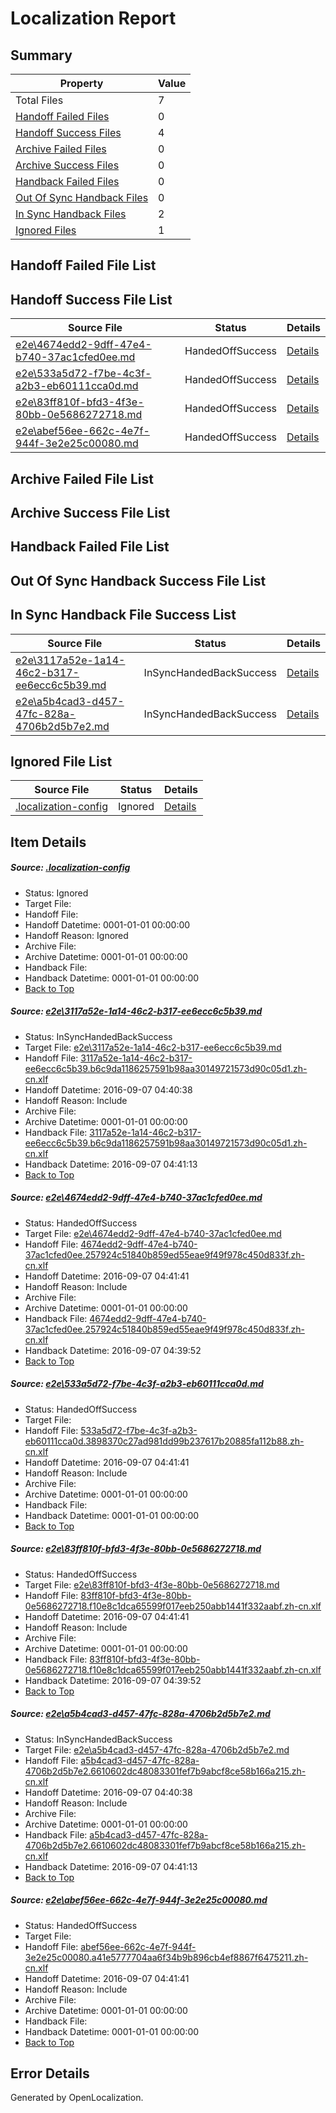 # <a name='report-top'></a> Localization Report

## Summary
 Property | Value 
 -------- | ----- 
 Total Files | 7
[ Handoff Failed Files ](#handoff-failed-list)| 0
[ Handoff Success Files ](#handoff-success-list)| 4
[ Archive Failed Files ](#archive-failed-list)| 0
[ Archive Success Files ](#archive-success-list)| 0
[ Handback Failed Files ](#handback-failed-list)| 0
[ Out Of Sync Handback Files ](#outofsync-handback-success-list)| 0
[ In Sync Handback Files ](#insync-handback-success-list)| 2
[ Ignored Files ](#ignored-list)| 1

## <a name='handoff-failed-list'></a> Handoff Failed File List

## <a name='handoff-success-list'></a> Handoff Success File List
 Source File | Status | Details 
 ----------- | ------ | ------- 
 [e2e\4674edd2-9dff-47e4-b740-37ac1cfed0ee.md](https://github.com/OpenLocalizationTestOrg/ol-test0/blob/297f0147d86be730960dde2a9293512168b32ec7/e2e/4674edd2-9dff-47e4-b740-37ac1cfed0ee.md) | HandedOffSuccess | [Details](#ea78333a8ebdfdd36f9af38dffc868b8f0c524742)
 [e2e\533a5d72-f7be-4c3f-a2b3-eb60111cca0d.md](https://github.com/OpenLocalizationTestOrg/ol-test0/blob/6f2d5e360192e1fc393447a8df7864912310279d/e2e/533a5d72-f7be-4c3f-a2b3-eb60111cca0d.md) | HandedOffSuccess | [Details](#4af0c8ae7c7caad09765bfb7ce4fbdda5d611e4c3)
 [e2e\83ff810f-bfd3-4f3e-80bb-0e5686272718.md](https://github.com/OpenLocalizationTestOrg/ol-test0/blob/297f0147d86be730960dde2a9293512168b32ec7/e2e/83ff810f-bfd3-4f3e-80bb-0e5686272718.md) | HandedOffSuccess | [Details](#6029494621a015cf9ee0c80428406113b0a4dc764)
 [e2e\abef56ee-662c-4e7f-944f-3e2e25c00080.md](https://github.com/OpenLocalizationTestOrg/ol-test0/blob/6f2d5e360192e1fc393447a8df7864912310279d/e2e/abef56ee-662c-4e7f-944f-3e2e25c00080.md) | HandedOffSuccess | [Details](#f9e357331da867c94692ada1dba82fea78cf87fa6)

## <a name='archive-failed-list'></a> Archive Failed File List

## <a name='archive-success-list'></a> Archive Success File List

## <a name='handback-failed-list'></a> Handback Failed File List

## <a name='outofsync-handback-success-list'></a> Out Of Sync Handback Success File List

## <a name='insync-handback-success-list'></a> In Sync Handback File Success List
 Source File | Status | Details 
 ----------- | ------ | ------- 
 [e2e\3117a52e-1a14-46c2-b317-ee6ecc6c5b39.md](https://github.com/OpenLocalizationTestOrg/ol-test0/blob/8ae598d681831a16489294668336db59756a9f58/e2e/3117a52e-1a14-46c2-b317-ee6ecc6c5b39.md) | InSyncHandedBackSuccess | [Details](#a4e8688dac4aeef4a560f98706dd82b74ff572711)
 [e2e\a5b4cad3-d457-47fc-828a-4706b2d5b7e2.md](https://github.com/OpenLocalizationTestOrg/ol-test0/blob/8ae598d681831a16489294668336db59756a9f58/e2e/a5b4cad3-d457-47fc-828a-4706b2d5b7e2.md) | InSyncHandedBackSuccess | [Details](#a76358002380af24e3a32f79c04b164ad42d3bb55)

## <a name='ignored-list'></a> Ignored File List
 Source File | Status | Details 
 ----------- | ------ | ------- 
 [.localization-config](https://github.com/OpenLocalizationTestOrg/ol-test0/blob/6f2d5e360192e1fc393447a8df7864912310279d/.localization-config) | Ignored | [Details](#3d4f252ac210baf56311d7e97dcc2db10974dbd20)

## Item Details
##### <a name='3d4f252ac210baf56311d7e97dcc2db10974dbd20'></a> Source: [.localization-config](https://github.com/OpenLocalizationTestOrg/ol-test0/blob/6f2d5e360192e1fc393447a8df7864912310279d/.localization-config)
* Status: Ignored
* Target File: 
* Handoff File: 
* Handoff Datetime: 0001-01-01 00:00:00
* Handoff Reason: Ignored
* Archive File: 
* Archive Datetime: 0001-01-01 00:00:00
* Handback File: 
* Handback Datetime: 0001-01-01 00:00:00
* [Back to Top](#report-top)

##### <a name='a4e8688dac4aeef4a560f98706dd82b74ff572711'></a> Source: [e2e\3117a52e-1a14-46c2-b317-ee6ecc6c5b39.md](https://github.com/OpenLocalizationTestOrg/ol-test0/blob/8ae598d681831a16489294668336db59756a9f58/e2e/3117a52e-1a14-46c2-b317-ee6ecc6c5b39.md)
* Status: InSyncHandedBackSuccess
* Target File: [e2e\3117a52e-1a14-46c2-b317-ee6ecc6c5b39.md](https://github.com/OpenLocalizationTestOrg/ol-test0-zhcn/blob/142dd9afd371e6f45b4ebbe344ac3b88b53df655/e2e/3117a52e-1a14-46c2-b317-ee6ecc6c5b39.md)
* Handoff File: [3117a52e-1a14-46c2-b317-ee6ecc6c5b39.b6c9da1186257591b98aa30149721573d90c05d1.zh-cn.xlf](https://github.com/OpenLocalizationTestOrg/ol-test0-handoff/blob/1967c569889821e398478bc7172668920cff44c4/ol-handoff/OpenLocalizationTestOrg/ol-test0-zhcn/ci/ht/3117a52e-1a14-46c2-b317-ee6ecc6c5b39.b6c9da1186257591b98aa30149721573d90c05d1.zh-cn.xlf)
* Handoff Datetime: 2016-09-07 04:40:38
* Handoff Reason: Include
* Archive File: 
* Archive Datetime: 0001-01-01 00:00:00
* Handback File: [3117a52e-1a14-46c2-b317-ee6ecc6c5b39.b6c9da1186257591b98aa30149721573d90c05d1.zh-cn.xlf](https://github.com/OpenLocalizationTestOrg/ol-test0-handback/blob/593661a307b9b5f99f9f5263f9649564f80c2091/ol-handback/OpenLocalizationTestOrg/ol-test0-zhcn/ci/ht/3117a52e-1a14-46c2-b317-ee6ecc6c5b39.b6c9da1186257591b98aa30149721573d90c05d1.zh-cn.xlf)
* Handback Datetime: 2016-09-07 04:41:13
* [Back to Top](#report-top)

##### <a name='ea78333a8ebdfdd36f9af38dffc868b8f0c524742'></a> Source: [e2e\4674edd2-9dff-47e4-b740-37ac1cfed0ee.md](https://github.com/OpenLocalizationTestOrg/ol-test0/blob/297f0147d86be730960dde2a9293512168b32ec7/e2e/4674edd2-9dff-47e4-b740-37ac1cfed0ee.md)
* Status: HandedOffSuccess
* Target File: [e2e\4674edd2-9dff-47e4-b740-37ac1cfed0ee.md](https://github.com/OpenLocalizationTestOrg/ol-test0-zhcn/blob/43f4ac0a63bb20e747b43e4d4d68b526be9f602e/e2e/4674edd2-9dff-47e4-b740-37ac1cfed0ee.md)
* Handoff File: [4674edd2-9dff-47e4-b740-37ac1cfed0ee.257924c51840b859ed55eae9f49f978c450d833f.zh-cn.xlf](https://github.com/OpenLocalizationTestOrg/ol-test0-handoff/blob/1b79ad0ecdda0081b70daa1fe9d32ae537fa323c/ol-handoff/OpenLocalizationTestOrg/ol-test0-zhcn/ci/low/4674edd2-9dff-47e4-b740-37ac1cfed0ee.257924c51840b859ed55eae9f49f978c450d833f.zh-cn.xlf)
* Handoff Datetime: 2016-09-07 04:41:41
* Handoff Reason: Include
* Archive File: 
* Archive Datetime: 0001-01-01 00:00:00
* Handback File: [4674edd2-9dff-47e4-b740-37ac1cfed0ee.257924c51840b859ed55eae9f49f978c450d833f.zh-cn.xlf](https://github.com/OpenLocalizationTestOrg/ol-test0-handback/blob/c78db8ee62fa985e80576498e44c26df0e436d4a/ol-handback/OpenLocalizationTestOrg/ol-test0-zhcn/ci/high/4674edd2-9dff-47e4-b740-37ac1cfed0ee.257924c51840b859ed55eae9f49f978c450d833f.zh-cn.xlf)
* Handback Datetime: 2016-09-07 04:39:52
* [Back to Top](#report-top)

##### <a name='4af0c8ae7c7caad09765bfb7ce4fbdda5d611e4c3'></a> Source: [e2e\533a5d72-f7be-4c3f-a2b3-eb60111cca0d.md](https://github.com/OpenLocalizationTestOrg/ol-test0/blob/6f2d5e360192e1fc393447a8df7864912310279d/e2e/533a5d72-f7be-4c3f-a2b3-eb60111cca0d.md)
* Status: HandedOffSuccess
* Target File: 
* Handoff File: [533a5d72-f7be-4c3f-a2b3-eb60111cca0d.3898370c27ad981dd99b237617b20885fa112b88.zh-cn.xlf](https://github.com/OpenLocalizationTestOrg/ol-test0-handoff/blob/1b79ad0ecdda0081b70daa1fe9d32ae537fa323c/ol-handoff/OpenLocalizationTestOrg/ol-test0-zhcn/ci/low/533a5d72-f7be-4c3f-a2b3-eb60111cca0d.3898370c27ad981dd99b237617b20885fa112b88.zh-cn.xlf)
* Handoff Datetime: 2016-09-07 04:41:41
* Handoff Reason: Include
* Archive File: 
* Archive Datetime: 0001-01-01 00:00:00
* Handback File: 
* Handback Datetime: 0001-01-01 00:00:00
* [Back to Top](#report-top)

##### <a name='6029494621a015cf9ee0c80428406113b0a4dc764'></a> Source: [e2e\83ff810f-bfd3-4f3e-80bb-0e5686272718.md](https://github.com/OpenLocalizationTestOrg/ol-test0/blob/297f0147d86be730960dde2a9293512168b32ec7/e2e/83ff810f-bfd3-4f3e-80bb-0e5686272718.md)
* Status: HandedOffSuccess
* Target File: [e2e\83ff810f-bfd3-4f3e-80bb-0e5686272718.md](https://github.com/OpenLocalizationTestOrg/ol-test0-zhcn/blob/43f4ac0a63bb20e747b43e4d4d68b526be9f602e/e2e/83ff810f-bfd3-4f3e-80bb-0e5686272718.md)
* Handoff File: [83ff810f-bfd3-4f3e-80bb-0e5686272718.f10e8c1dca65599f017eeb250abb1441f332aabf.zh-cn.xlf](https://github.com/OpenLocalizationTestOrg/ol-test0-handoff/blob/1b79ad0ecdda0081b70daa1fe9d32ae537fa323c/ol-handoff/OpenLocalizationTestOrg/ol-test0-zhcn/ci/low/83ff810f-bfd3-4f3e-80bb-0e5686272718.f10e8c1dca65599f017eeb250abb1441f332aabf.zh-cn.xlf)
* Handoff Datetime: 2016-09-07 04:41:41
* Handoff Reason: Include
* Archive File: 
* Archive Datetime: 0001-01-01 00:00:00
* Handback File: [83ff810f-bfd3-4f3e-80bb-0e5686272718.f10e8c1dca65599f017eeb250abb1441f332aabf.zh-cn.xlf](https://github.com/OpenLocalizationTestOrg/ol-test0-handback/blob/c78db8ee62fa985e80576498e44c26df0e436d4a/ol-handback/OpenLocalizationTestOrg/ol-test0-zhcn/ci/high/83ff810f-bfd3-4f3e-80bb-0e5686272718.f10e8c1dca65599f017eeb250abb1441f332aabf.zh-cn.xlf)
* Handback Datetime: 2016-09-07 04:39:52
* [Back to Top](#report-top)

##### <a name='a76358002380af24e3a32f79c04b164ad42d3bb55'></a> Source: [e2e\a5b4cad3-d457-47fc-828a-4706b2d5b7e2.md](https://github.com/OpenLocalizationTestOrg/ol-test0/blob/8ae598d681831a16489294668336db59756a9f58/e2e/a5b4cad3-d457-47fc-828a-4706b2d5b7e2.md)
* Status: InSyncHandedBackSuccess
* Target File: [e2e\a5b4cad3-d457-47fc-828a-4706b2d5b7e2.md](https://github.com/OpenLocalizationTestOrg/ol-test0-zhcn/blob/142dd9afd371e6f45b4ebbe344ac3b88b53df655/e2e/a5b4cad3-d457-47fc-828a-4706b2d5b7e2.md)
* Handoff File: [a5b4cad3-d457-47fc-828a-4706b2d5b7e2.6610602dc48083301fef7b9abcf8ce58b166a215.zh-cn.xlf](https://github.com/OpenLocalizationTestOrg/ol-test0-handoff/blob/1967c569889821e398478bc7172668920cff44c4/ol-handoff/OpenLocalizationTestOrg/ol-test0-zhcn/ci/ht/a5b4cad3-d457-47fc-828a-4706b2d5b7e2.6610602dc48083301fef7b9abcf8ce58b166a215.zh-cn.xlf)
* Handoff Datetime: 2016-09-07 04:40:38
* Handoff Reason: Include
* Archive File: 
* Archive Datetime: 0001-01-01 00:00:00
* Handback File: [a5b4cad3-d457-47fc-828a-4706b2d5b7e2.6610602dc48083301fef7b9abcf8ce58b166a215.zh-cn.xlf](https://github.com/OpenLocalizationTestOrg/ol-test0-handback/blob/593661a307b9b5f99f9f5263f9649564f80c2091/ol-handback/OpenLocalizationTestOrg/ol-test0-zhcn/ci/ht/a5b4cad3-d457-47fc-828a-4706b2d5b7e2.6610602dc48083301fef7b9abcf8ce58b166a215.zh-cn.xlf)
* Handback Datetime: 2016-09-07 04:41:13
* [Back to Top](#report-top)

##### <a name='f9e357331da867c94692ada1dba82fea78cf87fa6'></a> Source: [e2e\abef56ee-662c-4e7f-944f-3e2e25c00080.md](https://github.com/OpenLocalizationTestOrg/ol-test0/blob/6f2d5e360192e1fc393447a8df7864912310279d/e2e/abef56ee-662c-4e7f-944f-3e2e25c00080.md)
* Status: HandedOffSuccess
* Target File: 
* Handoff File: [abef56ee-662c-4e7f-944f-3e2e25c00080.a41e5777704aa6f34b9b896cb4ef8867f6475211.zh-cn.xlf](https://github.com/OpenLocalizationTestOrg/ol-test0-handoff/blob/1b79ad0ecdda0081b70daa1fe9d32ae537fa323c/ol-handoff/OpenLocalizationTestOrg/ol-test0-zhcn/ci/low/abef56ee-662c-4e7f-944f-3e2e25c00080.a41e5777704aa6f34b9b896cb4ef8867f6475211.zh-cn.xlf)
* Handoff Datetime: 2016-09-07 04:41:41
* Handoff Reason: Include
* Archive File: 
* Archive Datetime: 0001-01-01 00:00:00
* Handback File: 
* Handback Datetime: 0001-01-01 00:00:00
* [Back to Top](#report-top)


## Error Details

Generated by OpenLocalization.
